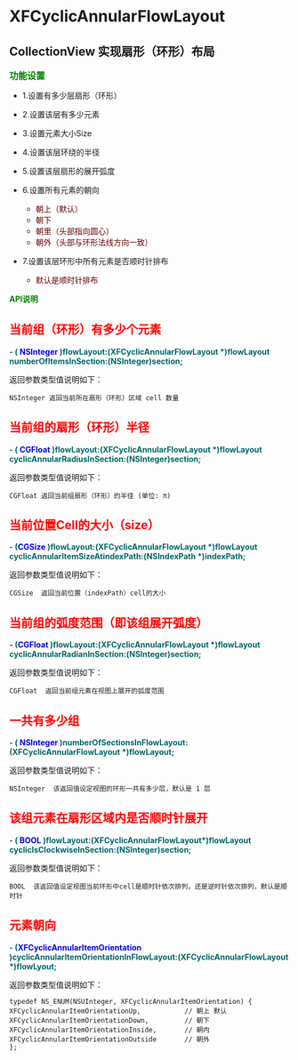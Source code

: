 # XFCyclicAnnularFlowLayout

## CollectionView 实现扇形（环形）布局


<font color= green size=3>**功能设置**</font>

* 1.设置有多少层扇形（环形）

* 2.设置该层有多少元素

* 3.设置元素大小Size

* 4.设置该层环绕的半径

* 5.设置该层扇形的展开弧度

* 6.设置所有元素的朝向
    * <font color="#660000">朝上（默认）</font><br />
    * <font color="#660000">朝下</font><br />
    * <font color="#660000">朝里（头部指向圆心）</font><br />
    * <font color="#660000">朝外（头部与环形法线方向一致）</font><br />

* 7.设置该层环形中所有元素是否顺时针排布
    * <font color="#660000">默认是顺时针排布</font><br />

<font color=green>**API说明**</font>


##  <font color=red>**当前组（环形）有多少个元素**</font>
 
<font color="#006666">**- (<font color="#0000dd"> NSInteger </font> )flowLayout:(XFCyclicAnnularFlowLayout *)flowLayout  numberOfItemsInSection:(NSInteger)section;**</font><br />
 
 返回参数类型值说明如下：

    NSInteger 返回当前所在扇形（环形）区域 cell 数量

##  <font color=red>**当前组的扇形（环形）半径**</font>
 
<font color="#006666">**- (<font color="#0000dd"> CGFloat </font> )flowLayout:(XFCyclicAnnularFlowLayout *)flowLayout cyclicAnnularRadiusInSection:(NSInteger)section;**</font><br />
 
 返回参数类型值说明如下：

    CGFloat 返回当前组扇形（环形）的半径 (单位: π)

##  <font color=red>**当前位置Cell的大小（size）**</font>
 
<font color="#006666">**- (<font color="#0000dd">CGSize </font> )flowLayout:(XFCyclicAnnularFlowLayout *)flowLayout cyclicAnnularItemSizeAtindexPath:(NSIndexPath *)indexPath;**</font><br />
 
 返回参数类型值说明如下：

    CGSize  返回当前位置（indexPath）cell的大小


## <font color=red>**当前组的弧度范围（即该组展开弧度）**</font>
 
<font color="#006666">**- (<font color="#0000dd">CGFloat </font>)flowLayout:(XFCyclicAnnularFlowLayout *)flowLayout cyclicAnnularRadianInSection:(NSInteger)section;**</font><br />
 
 返回参数类型值说明如下：

    CGFloat  返回当前组元素在视图上展开的弧度范围

## <font color=red>**一共有多少组**</font>
 
<font color="#006666">**- (<font color="#0000dd"> NSInteger </font>)numberOfSectionsInFlowLayout:(XFCyclicAnnularFlowLayout *)flowLayout;**</font><br />
 
 返回参数类型值说明如下：

    NSInteger  该返回值设定视图的环形一共有多少层，默认是 1 层

## <font color=red>**该组元素在扇形区域内是否顺时针展开**</font>
 
<font color="#006666">**- (<font color="#0000dd"> BOOL </font>)flowLayout:(XFCyclicAnnularFlowLayout*)flowLayout cyclicIsClockwiseInSection:(NSInteger)section;**</font><br />
 
 返回参数类型值说明如下：

    BOOL  该返回值设定视图当前环形中cell是顺时针依次排列，还是逆时针依次排列，默认是顺时针

##  <font color=red>**元素朝向**</font>
 
<font color="#006666">**- (<font color="#0000dd">XFCyclicAnnularItemOrientation</font> )cyclicAnnularItemOrientationInFlowLayout:(XFCyclicAnnularFlowLayout *)flowLyout;**</font><br />
 
 返回参数类型值说明如下：

    typedef NS_ENUM(NSUInteger, XFCyclicAnnularItemOrientation) {
    XFCyclicAnnularItemOrientationUp,           // 朝上 默认
    XFCyclicAnnularItemOrientationDown,         // 朝下
    XFCyclicAnnularItemOrientationInside,       // 朝内
    XFCyclicAnnularItemOrientationOutside       // 朝外
    };
    
 


